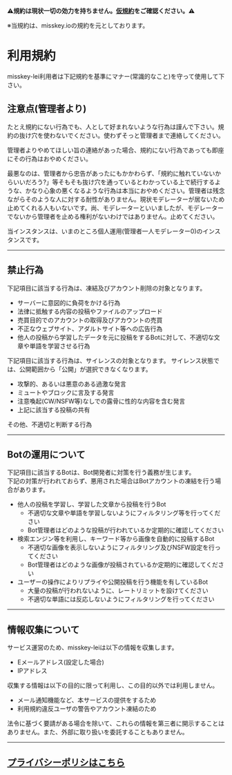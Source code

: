 ⚠️**規約は現状一切の効力を持ちません。[仮規約](https://github.com/Misskey-lei/Policy/blob/master/kiyaku_kari.md)をご確認ください。**⚠️

※当規約は、misskey.ioの規約を元としております。

# 利用規約

misskey-lei利用者は下記規約を基準にマナー(常識的なこと)を守って使用して下さい。

## 注意点(管理者より)
たとえ規約にない行為でも、人として好まれないような行為は謹んで下さい。規約の抜け穴を使わないでください。使わずそっと管理者まで連絡してください。

管理者よりやめてほしい旨の連絡があった場合、規約にない行為であっても即座にその行為はおやめください。

最悪なのは、管理者から忠告があったにもかかわらず、「規約に触れていないからいいだろう?」等そもそも抜け穴を通っているとわかっている上で続行するような、かなり心象の悪くなるような行為は本当におやめください。管理者は残念ながらそのような人に対する耐性がありません。現状モデレーターが居ないため止めてくれる人もいないです。尚、モデレーターといいましたが、モデレーターでないから管理者を止める権利がないわけではありません。止めてください。

当インスタンスは、いまのところ個人運用(管理者一人モデレーター0)のインスタンスです。

---

## 禁止行為
下記項目に該当する行為は、凍結及びアカウント削除の対象となります。

* サーバーに意図的に負荷をかける行為
* 法律に抵触する内容の投稿やファイルのアップロード
* 売買目的でのアカウントの取得及びアカウントの売買
* 不正なウェブサイト、アダルトサイト等への広告行為
* 他人の投稿から学習したデータを元に投稿をするBotに対して、不適切な文章や単語を学習させる行為

下記項目に該当する行為は、サイレンスの対象となります。
サイレンス状態では、公開範囲から「公開」が選択できなくなります。

* 攻撃的、あるいは悪意のある過激な発言
* ミュートやブロックに言及する発言
* 注意喚起(CW/NSFW等)なしでの露骨に性的な内容を含む発言
* 上記に該当する投稿の共有

その他、不適切と判断する行為

---

## Botの運用について
下記項目に該当するBotは、Bot開発者に対策を行う義務が生じます。  
下記の対策が行われておらず、悪用された場合はBotアカウントの凍結を行う場合があります。

* 他人の投稿を学習し、学習した文章から投稿を行うBot
  * 不適切な文章や単語を学習しないようにフィルタリング等を行ってください
  * Bot管理者はどのような投稿が行われているか定期的に確認してください
* 検索エンジン等を利用し、キーワード等から画像を自動的に投稿するBot
  * 不適切な画像を表示しないようにフィルタリング及びNSFW設定を行ってください
  * Bot管理者はどのような画像が投稿されているか定期的に確認してください
* ユーザーの操作によりリプライや公開投稿を行う機能を有しているBot
  * 大量の投稿が行われないように、レートリミットを設けてください
  * 不適切な単語には反応しないようにフィルタリングを行ってください

---

## 情報収集について

サービス運営のため、misskey-leiは以下の情報を収集します。
* Eメールアドレス(設定した場合)
* IPアドレス

収集する情報は以下の目的に限って利用し、この目的以外では利用しません。
* メール通知機能など、本サービスの提供をするため
* 利用規約違反ユーザの警告やアカウント凍結のため

法令に基づく要請がある場合を除いて、これらの情報を第三者に開示することはありません。また、外部に取り扱いを委託することもありません。

---

## [プライバシーポリシはこちら](まって)
